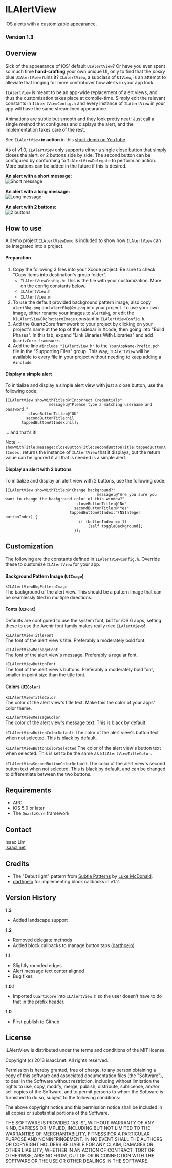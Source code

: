 ILAlertView
===============
iOS alerts with a customizable appearance.

### Version 1.3

Overview
--------
Sick of the appearance of iOS' default `UIAlertView`? Or have you ever spent so much time **hand-crafting** your own unique UI, only to find that the *pesky* blue `UIAlertView` ruins it? `ILAlertView`, a subclass of `UIView`, is an attempt to alleviate that longing for more control over how alerts in your app look.

`ILAlertView` is meant to be an app-wide replacement of alert views, and thus the customization takes place at compile-time. Simply edit the relevant constants in `ILAlertViewConfig.h` and every instance of `ILAlertView` in your app will have the same streamlined appearance.

Animations are subtle but smooth and they look pretty neat! Just call a single method that configures and displays the alert, and the implementation takes care of the rest.

See `ILAlertView` **in action** in this [short demo on YouTube](http://youtu.be/AkimUM52ULo).

As of v1.0, `ILAlertView` only supports either a single close button that simply closes the alert, or 2 buttons side by side. The second button can be configured by conforming to `ILAlertViewDelegate` to perform an action. More buttons can be added in the future if this is desired.

**An alert with a short message:**  
![Short message](http://isaacl.net/images/libraries/ILAlertView/1.png)

**An alert with a long message:**  
![Long message](http://isaacl.net/images/libraries/ILAlertView/2.png)

**An alert with 2 buttons:**  
![2 buttons](http://isaacl.net/images/libraries/ILAlertView/3.png)

How to use
----------
A demo project `ILAlertViewDemo` is included to show how `ILAlertView` can be integrated into a project.

#### Preparation
1. Copy the following 3 files into your Xcode project. Be sure to check "Copy items into destination's group folder".
    - `ILAlertViewConfig.h`: This is the file with your customization. More on the config constants [below](#Customization).
    - `ILAlertView.h`
    - `ILAlertView.m`
2. To use the default provided background pattern image, also copy `alertBkg.png` and `alertBkg@2x.png` into your project. To use your own image, either rename your images to `alertBkg`, or edit the `kILAlertViewBkgPatternImage` constant in `ILAlertViewConfig.h`.
3. Add the QuartzCore framework to your project by clicking on your project's name at the top of the sidebar in Xcode, then going into "Build Phases". In this tab, expand "Link Binaries With Libraries" and add `QuartzCore.framework`.
4. Add the line `#include "ILAlertView.h"` to the `YourAppName-Prefix.pch` file in the "Supporting Files" group. This way, `ILAlertView` will be available to every file in your project without needing to keep adding a `#include`.

#### Display a simple alert
To initialize and display a simple alert view with just a close button, use the following code:

    [ILAlertView showWithTitle:@"Incorrect Credentials"
                       message:@"Please type a matching username and password."
              closeButtonTitle:@"OK"
             secondButtonTitle:nil
           tappedButtonAtIndex:nil];         

… and that's it!

Note: `-showWithTitle:message:closeButtonTitle:secondButtonTitle:tappedButtonAtIndex:` returns the instance of `ILAlertView` that it displays, but the return value can be ignored if all that is needed is a simple alert.

#### Display an alert with 2 buttons
To initialize and display an alert view with 2 buttons, use the following code:

    [ILAlertView showWithTitle:@"Change background?"
                                            message:@"Are you sure you want to change the background color of this window?"
                                   closeButtonTitle:@"No"
                                  secondButtonTitle:@"Yes"
                                tappedButtonAtIndex:^(NSInteger buttonIndex) {
                                    if (buttonIndex == 1)
                                        [self toggleBackground];
                                  }];

Customization
-------------
The following are the constants defined in `ILAlertViewConfig.h`. Override these to customize `ILAlertView` for your app.

#### Background Pattern Image (`UIImage`)
`kILAlertViewBkgPatternImage`  
The background of the alert view. This should be a pattern image that can be seamlessly tiled in multiple directions.

#### Fonts (`UIFont`)
Defaults are configured to use the system font, but for iOS 6 apps, setting these to use the Avenir font family makes really nice `ILAlertViews`!

`kILAlertViewTitleFont`  
The font of the alert view's title. Preferably a moderately bold font.

`kILAlertViewMessageFont`  
The font of the alert view's message. Preferably a regular font.

`kILAlertViewButtonFont`  
The font of the alert view's buttons. Preferably a moderately bold font, smaller in point size than the title font.

#### Colors (`UIColor`)
`kILAlertViewTitleColor`  
The color of the alert view's title text. Make this the color of your apps' color theme.

`kILAlertViewMessageColor`  
The color of the alert view's message text. This is black by default.

`kILAlertViewButtonColorDefault`
The color of the alert view's button text when not selected. This is black by default.

`kILAlertViewButtonColorSelected`
The color of the alert view's button text when selected. This is set to be the same as `kILAlertViewTitleColor`.

`kILAlertViewSecondButtonColorDefault`
The color of the alert view's second button text when not selected. This is black by default, and can be changed to differentiate between the two buttons.


Requirements
------------
- ARC
- iOS 5.0 or later
- The `QuartzCore` framework

Contact
-------
Isaac Lim   
[isaacl.net](http://isaacl.net)

Credits
-------
- The "Debut light" pattern from [Subtle Patterns](http://subtlepatterns.com) by [Luke McDonald](http://lukemcdonald.com/).  
- [darthpelo](https://github.com/darthpelo) for implementing block callbacks in v1.2.

Version History
---------------
**1.3**  
- Added landscape support

**1.2**  
- Removed delegate methods  
- Added block callbacks to manage button taps ([darthpelo](https://github.com/darthpelo))

**1.1**  
- Slightly rounded edges  
- Alert message text center aligned  
- Bug fixes

**1.0.1**  
- Imported `QuartzCore` into `ILAlertView.h` so the user doesn't have to do that in the prefix header.

**1.0**  
- First publish to Github

License
-------
 ILAlertView is distributed under the terms and conditions of the MIT license.

 Copyright (c) 2013 isaacl.net. All rights reserved.

 Permission is hereby granted, free of charge, to any person obtaining a copy
 of this software and associated documentation files (the "Software"), to deal
 in the Software without restriction, including without limitation the rights
 to use, copy, modify, merge, publish, distribute, sublicense, and/or sell
 copies of the Software, and to permit persons to whom the Software is
 furnished to do so, subject to the following conditions:

 The above copyright notice and this permission notice shall be included in
 all copies or substantial portions of the Software.

 THE SOFTWARE IS PROVIDED "AS IS", WITHOUT WARRANTY OF ANY KIND, EXPRESS OR
 IMPLIED, INCLUDING BUT NOT LIMITED TO THE WARRANTIES OF MERCHANTABILITY,
 FITNESS FOR A PARTICULAR PURPOSE AND NONINFRINGEMENT. IN NO EVENT SHALL THE
 AUTHORS OR COPYRIGHT HOLDERS BE LIABLE FOR ANY CLAIM, DAMAGES OR OTHER
 LIABILITY, WHETHER IN AN ACTION OF CONTRACT, TORT OR OTHERWISE, ARISING FROM,
 OUT OF OR IN CONNECTION WITH THE SOFTWARE OR THE USE OR OTHER DEALINGS IN
 THE SOFTWARE.

